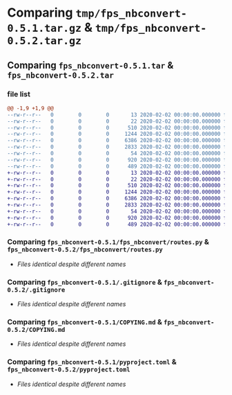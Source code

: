 # Comparing `tmp/fps_nbconvert-0.5.1.tar.gz` & `tmp/fps_nbconvert-0.5.2.tar.gz`

## Comparing `fps_nbconvert-0.5.1.tar` & `fps_nbconvert-0.5.2.tar`

### file list

```diff
@@ -1,9 +1,9 @@
--rw-r--r--   0        0        0       13 2020-02-02 00:00:00.000000 fps_nbconvert-0.5.1/MANIFEST.in
--rw-r--r--   0        0        0       22 2020-02-02 00:00:00.000000 fps_nbconvert-0.5.1/fps_nbconvert/__init__.py
--rw-r--r--   0        0        0      510 2020-02-02 00:00:00.000000 fps_nbconvert-0.5.1/fps_nbconvert/main.py
--rw-r--r--   0        0        0     1244 2020-02-02 00:00:00.000000 fps_nbconvert-0.5.1/fps_nbconvert/routes.py
--rw-r--r--   0        0        0     6386 2020-02-02 00:00:00.000000 fps_nbconvert-0.5.1/.gitignore
--rw-r--r--   0        0        0     2833 2020-02-02 00:00:00.000000 fps_nbconvert-0.5.1/COPYING.md
--rw-r--r--   0        0        0       54 2020-02-02 00:00:00.000000 fps_nbconvert-0.5.1/README.md
--rw-r--r--   0        0        0      920 2020-02-02 00:00:00.000000 fps_nbconvert-0.5.1/pyproject.toml
--rw-r--r--   0        0        0      489 2020-02-02 00:00:00.000000 fps_nbconvert-0.5.1/PKG-INFO
+-rw-r--r--   0        0        0       13 2020-02-02 00:00:00.000000 fps_nbconvert-0.5.2/MANIFEST.in
+-rw-r--r--   0        0        0       22 2020-02-02 00:00:00.000000 fps_nbconvert-0.5.2/fps_nbconvert/__init__.py
+-rw-r--r--   0        0        0      510 2020-02-02 00:00:00.000000 fps_nbconvert-0.5.2/fps_nbconvert/main.py
+-rw-r--r--   0        0        0     1244 2020-02-02 00:00:00.000000 fps_nbconvert-0.5.2/fps_nbconvert/routes.py
+-rw-r--r--   0        0        0     6386 2020-02-02 00:00:00.000000 fps_nbconvert-0.5.2/.gitignore
+-rw-r--r--   0        0        0     2833 2020-02-02 00:00:00.000000 fps_nbconvert-0.5.2/COPYING.md
+-rw-r--r--   0        0        0       54 2020-02-02 00:00:00.000000 fps_nbconvert-0.5.2/README.md
+-rw-r--r--   0        0        0      920 2020-02-02 00:00:00.000000 fps_nbconvert-0.5.2/pyproject.toml
+-rw-r--r--   0        0        0      489 2020-02-02 00:00:00.000000 fps_nbconvert-0.5.2/PKG-INFO
```

### Comparing `fps_nbconvert-0.5.1/fps_nbconvert/routes.py` & `fps_nbconvert-0.5.2/fps_nbconvert/routes.py`

 * *Files identical despite different names*

### Comparing `fps_nbconvert-0.5.1/.gitignore` & `fps_nbconvert-0.5.2/.gitignore`

 * *Files identical despite different names*

### Comparing `fps_nbconvert-0.5.1/COPYING.md` & `fps_nbconvert-0.5.2/COPYING.md`

 * *Files identical despite different names*

### Comparing `fps_nbconvert-0.5.1/pyproject.toml` & `fps_nbconvert-0.5.2/pyproject.toml`

 * *Files identical despite different names*

